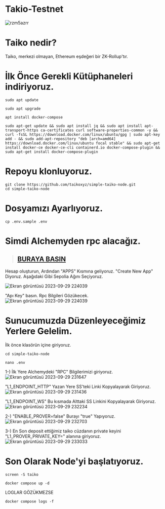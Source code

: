 # Takio-Testnet

![rzm5azrr](https://github.com/tuncgs52/Takio-Testnet/assets/80161670/712a3f97-7bfb-4a1c-b742-bb9cf17f179a)

# Taiko nedir?
Taiko, merkezi olmayan, Ethereum eşdeğeri bir ZK-Rollup'tır. 

# İlk Önce Gerekli Kütüphaneleri indiriyoruz.

```
sudo apt update
```

```
sudo apt upgrade
```

```
apt install docker-compose
```

```
sudo apt-get update && sudo apt install jq && sudo apt install apt-transport-https ca-certificates curl software-properties-common -y && curl -fsSL https://download.docker.com/linux/ubuntu/gpg | sudo apt-key add - && sudo add-apt-repository "deb [arch=amd64] https://download.docker.com/linux/ubuntu focal stable" && sudo apt-get install docker-ce docker-ce-cli containerd.io docker-compose-plugin && sudo apt-get install docker-compose-plugin
```

# Repoyu klonluyoruz.

```
git clone https://github.com/taikoxyz/simple-taiko-node.git
cd simple-taiko-node
```


# Dosyamızı Ayarlıyoruz.

```
cp .env.sample .env
```

# Simdi Alchemyden rpc alacağız.
> ## [BURAYA BASIN]([https://scan.mindnetwork.xyz/](https://alchemy.com/?r=Tg4MzUyMTk1NjI3M)https://alchemy.com/?r=Tg4MzUyMTk1NjI3M)

 Hesap oluşturun, Ardından "APPS" Kısmına geliyoruz. 
"Create New App" Diyoruz. Aşağıdaki Gibi Sepolia Ağını Seçiyoruz.

![Ekran görüntüsü 2023-09-29 224039](https://github.com/tuncgs52/Takio-Testnet/assets/80161670/830bb4bf-d97e-4661-9cb5-4396fe76f222)

"Apı Key" basın. Rpc Bilgileri Gözükecek.
![Ekran görüntüsü 2023-09-29 224039](https://github.com/tuncgs52/Takio-Testnet/assets/80161670/5ad5041a-37b0-4d1f-a526-4068fb3418eb)

# Sunucumuzda Düzenleyeceğimiz Yerlere Gelelim.
İlk önce klasörün içine giriyoruz.

```
cd simple-taiko-node
```

```
nano .env
```
1-) İlk Yere Alchemydeki "RPC" Bilgilerimizi giriyoruz.
![Ekran görüntüsü 2023-09-29 231647](https://github.com/tuncgs52/Takio-Testnet/assets/80161670/2661a09c-8ddd-41ee-a2a1-6bcffbc378fe)

"L1_ENDPOINT_HTTP" Yazan Yere SS'teki Linki Kopyalayarak Giriyoruz.
![Ekran görüntüsü 2023-09-29 231436](https://github.com/tuncgs52/Takio-Testnet/assets/80161670/e160c67d-d49d-48cb-84b9-f2aa2e11ae6b)

"L1_ENDPOINT_WS" Bu kısmada Alttaki SS Linkini Kopyalayarak Giriyoruz.
![Ekran görüntüsü 2023-09-29 232234](https://github.com/tuncgs52/Takio-Testnet/assets/80161670/a28b9342-2c34-4a51-80d6-4cfa020a6548)

2-) "ENABLE_PROVER=false" Burayı "true" Yapıyoruz.
![Ekran görüntüsü 2023-09-29 232703](https://github.com/tuncgs52/Takio-Testnet/assets/80161670/a7c9017b-72e2-494e-b67a-15d6c7f4964f)

3-) En Son deposit ettiğimiz taiko cüzdanın private keyini "L1_PROVER_PRIVATE_KEY=" alanına giriyoruz.
![Ekran görüntüsü 2023-09-29 233033](https://github.com/tuncgs52/Takio-Testnet/assets/80161670/1ceb3e76-9d12-4030-af97-726e8d0607a8)

# Son Olarak Node'yi başlatıyoruz.

```
screen -S taiko
```

```
docker compose up -d
```

LOGLAR GÖZÜKMEZSE

```
docker compose logs -f
```


